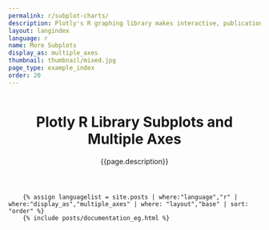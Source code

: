 ```yaml
---
permalink: r/subplot-charts/
description: Plotly's R graphing library makes interactive, publication-quality graphs online. Examples of how to make charts with multiple axes and subplots.
layout: langindex
language: r
name: More Subplots
display_as: multiple_axes
thumbnail: thumbnail/mixed.jpg
page_type: example_index
order: 20
---
```



<header class="--welcome">
	<div class="--welcome-body">
		<!--div.--wrap-inner-->
		<div class="--title">
			<div class="--category-img"><img src="https://plot.ly/gh-pages/documentation/static/images/r-small.png" alt=""></div>
			<div class="--body">
				<h1>Plotly R Library Subplots and Multiple Axes</h1>
				<p>{{page.description}}</p>
			</div>
		</div>
	</div>
</header>

		{% assign languagelist = site.posts | where:"language","r" | where:"display_as","multiple_axes" | where: "layout","base" | sort: "order" %}
        {% include posts/documentation_eg.html %}

